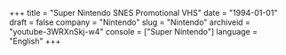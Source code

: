 +++
title = "Super Nintendo SNES Promotional VHS"
date = "1994-01-01"
draft = false
company = "Nintendo"
slug = "Nintendo"
archiveid = "youtube-3WRXnSkj-w4"
console = ["Super Nintendo"]
language = "English"
+++